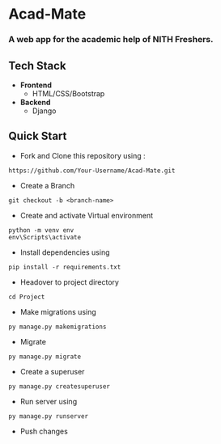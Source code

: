 # Acad-Mate
### A web app for the academic help of NITH Freshers.
## __Tech Stack__
* __Frontend__
  * HTML/CSS/Bootstrap
* __Backend__
  * Django
## __Quick Start__
* Fork and Clone this repository using :
```
https://github.com/Your-Username/Acad-Mate.git
```
* Create a Branch
```
git checkout -b <branch-name>
```
* Create and activate Virtual environment
```
python -m venv env
env\Scripts\activate
```
* Install dependencies using
```
pip install -r requirements.txt
```
* Headover to project directory
```
cd Project
```
* Make migrations using
```
py manage.py makemigrations
```
* Migrate
```
py manage.py migrate
```
* Create a superuser
```
py manage.py createsuperuser
```
* Run server using
```
py manage.py runserver
```
* Push changes
```
```
